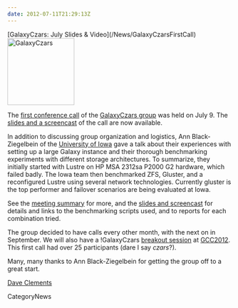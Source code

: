 ```yaml
---
date: 2012-07-11T21:29:13Z
---
```

<div class='newsItemHeader'>[GalaxyCzars: July Slides & Video](/News/GalaxyCzarsFirstCall)</div>

<div class='right'><a href='/Community/GalaxyCzars/Meetups/2012_07_09'><img src='/Images/Logos/GalaxyCzars.png' alt='GalaxyCzars' width="150" /></a></div>

The [first conference call](/Community/GalaxyCzars/Meetups/2012_07_09) of the [GalaxyCzars group](/Community/GalaxyCzars) was held on July 9.  The [slides and a screencast](/Community/GalaxyCzars/Meetups/2012_07_09#links) of the call are now available. 

In addition to discussing group organization and logistics, Ann Black-Ziegelbein of the [University of Iowa](http://uiowa.edu/) gave a talk about their experiences with setting up a large Galaxy instance and their thorough benchmarking experiments with different storage architectures.  To summarize, they initially started with Lustre on HP MSA 2312sa P2000 G2 hardware, which failed badly. The Iowa team then benchmarked ZFS, Gluster, and a reconfigured Lustre using several network technologies. Currently gluster is the top performer and failover scenarios are being evaluated at Iowa.

See the [meeting summary](/Community/GalaxyCzars/Meetups/2012_07_09) for more, and the [slides and screencast](/Community/GalaxyCzars/Meetups/2012_07_09#links) for details and links to the benchmarking scripts used, and to reports for each combination tried. 

The group decided to have calls every other month, with the next on in September.  We will also have a !GalaxyCzars [breakout session](/Events/GCC2012/Program/Breakouts) at [GCC2012](/Events/GCC2012).  This first call had over 25 participants (dare I say *czars*?).

Many, many thanks to Ann Black-Ziegelbein for getting the group off to a great start.

[Dave Clements](/DaveClements)


CategoryNews
